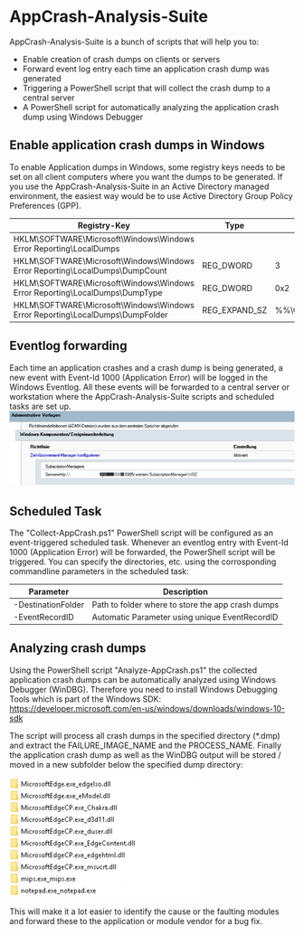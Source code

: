 # AppCrash-Analysis-Suite

AppCrash-Analysis-Suite is a bunch of scripts that will help you to:

 - Enable creation of crash dumps on clients or servers
 - Forward event log entry each time an application crash dump was generated
 - Triggering a PowerShell script that will collect the crash dump to a central server
 - A PowerShell script for automatically analyzing the application crash dump using Windows Debugger


## Enable application crash dumps in Windows
To enable Application dumps in Windows, some registry keys needs to be set on all client computers where you want the dumps to be generated.
If you use the AppCrash-Analysis-Suite in an Active Directory managed environment, the easiest way would be to use Active Directory Group Policy Preferences (GPP).

| Registry-Key | Type | Value |
| -------------| -----| ----- | 
| HKLM\SOFTWARE\Microsoft\Windows\Windows Error Reporting\LocalDumps | 
| HKLM\SOFTWARE\Microsoft\Windows\Windows Error Reporting\LocalDumps\DumpCount|  REG_DWORD|  3
| HKLM\SOFTWARE\Microsoft\Windows\Windows Error Reporting\LocalDumps\DumpType|  REG_DWORD|  0x2
| HKLM\SOFTWARE\Microsoft\Windows\Windows Error Reporting\LocalDumps\DumpFolder| REG_EXPAND_SZ | %<LOCALAPPDATA>%\CrashDumps

## Eventlog forwarding
Each time an application crashes and a crash dump is being generated, a new event with Event-Id 1000 (Application Error) will be logged in the Windows Eventlog.
All these events will be forwarded to a central server or workstation where the AppCrash-Analysis-Suite scripts and scheduled tasks are set up.
![enter image description here](https://github.com/michaelmiklis/AppCrash-Analysis-Suite/raw/master/assets/eventlogforward.jpg)

## Scheduled Task
The "Collect-AppCrash.ps1" PowerShell script will be configured as an event-triggered scheduled task. Whenever an eventlog entry with Event-Id 1000 (Application Error) will be forwarded, the PowerShell script will be triggered.
You can specify the directories, etc. using the corrosponding commandline parameters in the scheduled task:

| Parameter | Description 
| -------------| -----|
| -DestinationFolder| Path to folder where to store the app crash dumps
| -EventRecordID | Automatic Parameter using unique EventRecordID| 

## Analyzing crash dumps
Using the PowerShell script "Analyze-AppCrash.ps1" the collected application crash dumps can be automatically analyzed using Windows Debugger (WinDBG). Therefore you need to install Windows Debugging Tools which is part of the Windows SDK:
https://developer.microsoft.com/en-us/windows/downloads/windows-10-sdk

The script will process all crash dumps in the specified directory (*.dmp) and extract the FAILURE_IMAGE_NAME and the PROCESS_NAME. Finally the application crash dump as well as the WinDBG  output will be stored / moved in a new subfolder below the specified dump directory:

![enter image description here](https://github.com/michaelmiklis/AppCrash-Analysis-Suite/raw/master/assets/subfolder.jpg)

This will make it a lot easier to identify the cause or the faulting modules and forward these to the application or module vendor for a bug fix.
